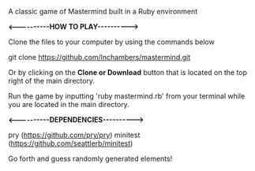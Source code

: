 A classic game of Mastermind built in a Ruby environment

**<----------HOW TO PLAY---------->**

Clone the files to your computer by using the commands below

git clone
https://github.com/lnchambers/mastermind.git

Or by clicking on the **Clone or Download** button that is located on the top right of the main directory.

Run the game by inputting 'ruby mastermind.rb' from your terminal while you are located in the main directory.

**<----------DEPENDENCIES---------->**

pry (https://github.com/pry/pry)
minitest (https://github.com/seattlerb/minitest)

Go forth and guess randomly generated elements!
